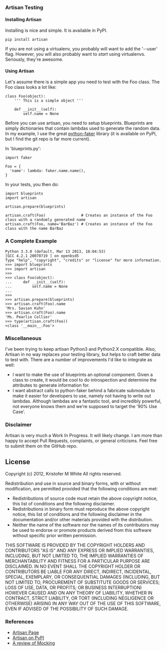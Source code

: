 ### Artisan Testing

#### Installing Artisan
Installing is nice and simple. It is available in PyPI.

    pip install artisan

If you are not using a virtualenv, you probably will want to add the '--user' flag. However, you will also probably want to *start* using virtualenvs. Seriously, they're awesome.

#### Using Artisan
Let's assume there is a simple app you need to test with the Foo class. The Foo class looks a lot like:

    class Foo(object):
        ''' This is a simple object '''
    
        def __init__(self):
            self.name = None

Before you can use artisan, you need to setup blueprints. Blueprints are simply dictionaries that contain lambdas used to generate the random data. In my example, I use the great [python-faker](https://github.com/redneckbeard/python-faker) library (it is available on PyPI, but I find the git repo is far more current).

In 'blueprints.py':

    import faker
    
    Foo = {
      'name': lambda: faker.name.name(),
    }

In your tests, you then do:

    import blueprints
    import artisan
    
    artisan.prepare(blueprints)
    
    artisan.craft(Foo)                # Creates an instance of the Foo class with a randomly generated name
    artisan.craft(Foo, name='BarBaz') # Creates an instance of the Foo class with the name BarBaz

### A Complete Example

    Python 3.3.0 (default, Mar 13 2013, 18:04:53) 
    [GCC 4.2.1 20070719 ] on openbsd5
    Type "help", "copyright", "credits" or "license" for more information.
    >>> import blueprints
    >>> import artisan
    >>> 
    >>> class Foo(object):
    ...     def __init__(self):
    ...         self.name = None
    ... 
    >>> 
    >>> artisan.prepare(blueprints)
    >>> artisan.craft(Foo).name
    'Mrs. Savion Kuhn'
    >>> artisan.craft(Foo).name
    'Ms. Pearlie Collier'
    >>> type(artisan.craft(Foo))    
    <class '__main__.Foo'>

### Miscellaneous
I've been trying to keep artisan Python3 and Python2.X compatible. Also, Artisan in no way replaces your testing library, but helps to craft better data to test with. There are a number of improvements I'd like to integrate as well:

 * I want to make the use of blueprints an optional component. Given a class to create, it would be cool to do introspection and determine the attributes to generate information for.
 * I want abstract calls to python-faker behind a fabricate submodule to make it easier for developers to use, namely not having to write out lambdas. Although lambdas are a fantastic tool, and incredibly powerful, not everyone knows them and we're supposed to target the '90% Use Case'.

### Disclaimer
Artisan is very much a Work In Progress. It will likely change. I am more than happy to accept Pull Requests, complaints, or general criticisms. Feel free to submit them on the GitHub repo.

## License ##
Copyright (c) 2012, Kristofer M White
All rights reserved.

Redistribution and use in source and binary forms, with or without modification, are permitted provided that the following conditions are met:

* Redistributions of source code must retain the above copyright notice, this list of conditions and the following disclaimer.
* Redistributions in binary form must reproduce the above copyright notice, this list of conditions and the following disclaimer in the documentation and/or other materials provided with the distribution.
* Neither the name of the software nor the names of its contributors may be used to endorse or promote products derived from this software without specific prior written permission.

THIS SOFTWARE IS PROVIDED BY THE COPYRIGHT HOLDERS AND CONTRIBUTORS "AS IS" AND ANY EXPRESS OR IMPLIED WARRANTIES, INCLUDING, BUT NOT LIMITED TO, THE IMPLIED WARRANTIES OF MERCHANTABILITY AND FITNESS FOR A PARTICULAR PURPOSE ARE DISCLAIMED. IN NO EVENT SHALL THE COPYRIGHT HOLDER OR CONTRIBUTORS BE LIABLE FOR ANY DIRECT, INDIRECT, INCIDENTAL, SPECIAL, EXEMPLARY, OR CONSEQUENTIAL DAMAGES (INCLUDING, BUT NOT LIMITED TO, PROCUREMENT OF SUBSTITUTE GOODS OR SERVICES; LOSS OF USE, DATA, OR PROFITS; OR BUSINESS INTERRUPTION) HOWEVER CAUSED AND ON ANY THEORY OF LIABILITY, WHETHER IN CONTRACT, STRICT LIABILITY, OR TORT (INCLUDING NEGLIGENCE OR OTHERWISE) ARISING IN ANY WAY OUT OF THE USE OF THIS SOFTWARE, EVEN IF ADVISED OF THE POSSIBILITY OF SUCH DAMAGE.

### References
 * [Artisan Page](http://kmwhite.github.io/artisan)
 * [Artisan on PyPI](https://pypi.python.org/pypi/artisan)
 * [A review of Mocking](http://www.voidspace.org.uk/python/articles/mocking.shtml)
